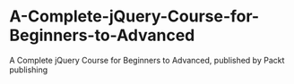 


# A-Complete-jQuery-Course-for-Beginners-to-Advanced
A Complete jQuery Course for Beginners to Advanced, published by Packt publishing
